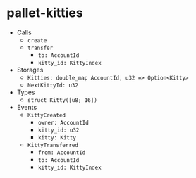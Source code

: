 # pallet-kitties
- Calls
  - `create`
  - `transfer`
    - `to: AccountId`
    - `kitty_id: KittyIndex`
- Storages
  - `Kitties: double_map AccountId, u32 => Option<Kitty>`
  - `NextKittyId: u32`
- Types
  - `struct Kitty([u8; 16])`
- Events
  - `KittyCreated`
    - `owner: AccountId`
    - `kitty_id: u32`
    - `kitty: Kitty`
  - `KittyTransferred`
    - `from: AccountId`
    - `to: AccountId`
    - `kitty_id: KittyIndex`
